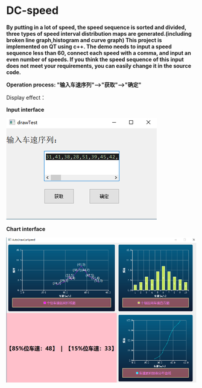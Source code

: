 # DC-speed
**By putting in a lot of speed, the speed sequence is sorted and divided, three types of speed interval distribution maps are generated.(including broken line graph,histogram and curve graph)
This project is implemented on QT using c++.
The demo needs to input a speed sequence less than 60, connect each speed with a comma, and input an even number of speeds. If you think the speed sequence of this input does not meet your requirements, you can easily change it in the source code.**

**Operation process: "输入车速序列"-->"获取"-->"确定"**

Display effect：

**Input interface**

![image](https://github.com/AllwenWeill/IMG/blob/main/%E6%88%AA%E5%9B%BE9.png)

**Chart interface**

![image](https://github.com/AllwenWeill/IMG/blob/main/%E6%88%AA%E5%9B%BE10.png)
